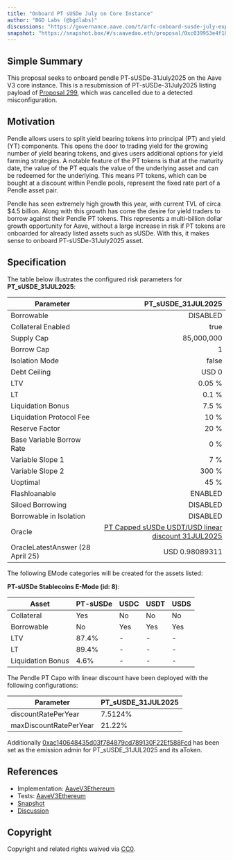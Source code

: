 ```yaml
---
title: "Onboard PT sUSDe July on Core Instance"
author: "BGD Labs (@bgdlabs)"
discussions: "https://governance.aave.com/t/arfc-onboard-susde-july-expiry-pt-tokens-on-aave-v3-core-instance/21878"
snapshot: "https://snapshot.box/#/s:aavedao.eth/proposal/0xc039953e4f18804bb017876d27621da1ab3e4de53acd3b32d0f1fe94d4bbb6a0"
---
```


## Simple Summary

This proposal seeks to onboard pendle PT-sUSDe-31July2025 on the Aave V3 core instance.
This is a resubmission of PT-sUSDe-31July2025 listing payload of [Proposal 299](https://vote.onaave.com/proposal/?proposalId=299), which was cancelled due to a detected misconfiguration.

## Motivation

Pendle allows users to split yield bearing tokens into principal (PT) and yield (YT) components. This opens the door to trading yield for the growing number of yield bearing tokens, and gives users additional options for yield farming strategies. A notable feature of the PT tokens is that at the maturity date, the value of the PT equals the value of the underlying asset and can be redeemed for the underlying. This means PT tokens, which can be bought at a discount within Pendle pools, represent the fixed rate part of a Pendle asset pair.

Pendle has seen extremely high growth this year, with current TVL of circa $4.5 billion. Along with this growth has come the desire for yield traders to borrow against their Pendle PT tokens. This represents a multi-billion dollar growth opportunity for Aave, without a large increase in risk if PT tokens are onboarded for already listed assets such as sUSDe. With this, it makes sense to onboard PT-sUSDe-31July2025 asset.

## Specification

The table below illustrates the configured risk parameters for **PT_sUSDE_31JUL2025**:

| Parameter                        |                                                                                                            PT_sUSDE_31JUL2025 |
| -------------------------------- | ----------------------------------------------------------------------------------------------------------------------------: |
| Borrowable                       |                                                                                                                      DISABLED |
| Collateral Enabled               |                                                                                                                          true |
| Supply Cap                       |                                                                                                                    85,000,000 |
| Borrow Cap                       |                                                                                                                             1 |
| Isolation Mode                   |                                                                                                                         false |
| Debt Ceiling                     |                                                                                                                         USD 0 |
| LTV                              |                                                                                                                        0.05 % |
| LT                               |                                                                                                                         0.1 % |
| Liquidation Bonus                |                                                                                                                         7.5 % |
| Liquidation Protocol Fee         |                                                                                                                          10 % |
| Reserve Factor                   |                                                                                                                          20 % |
| Base Variable Borrow Rate        |                                                                                                                           0 % |
| Variable Slope 1                 |                                                                                                                           7 % |
| Variable Slope 2                 |                                                                                                                         300 % |
| Uoptimal                         |                                                                                                                          45 % |
| Flashloanable                    |                                                                                                                       ENABLED |
| Siloed Borrowing                 |                                                                                                                      DISABLED |
| Borrowable in Isolation          |                                                                                                                      DISABLED |
| Oracle                           | [PT Capped sUSDe USDT/USD linear discount 31JUL2025](https://etherscan.io/address/0x759B9B72700A129CD7AD8e53F9c99cb48Fd57105) |
| OracleLatestAnswer (28 April 25) |                                                                                                                USD 0.98089311 |

The following EMode categories will be created for the assets listed:

**PT-sUSDe Stablecoins E-Mode (id: 8)**:

| Asset             | PT-sUSDe | USDC | USDT | USDS |
| ----------------- | -------- | ---- | ---- | ---- |
| Collateral        | Yes      | No   | No   | No   |
| Borrowable        | No       | Yes  | Yes  | Yes  |
| LTV               | 87.4%    | -    | -    | -    |
| LT                | 89.4%    | -    | -    | -    |
| Liquidation Bonus | 4.6%     | -    | -    | -    |

The Pendle PT Capo with linear discount have been deployed with the following configurations:

| **Parameter**          | **PT_sUSDE_31JUL2025** |
| ---------------------- | ---------------------- |
| discountRatePerYear    | 7.5124%                |
| maxDiscountRatePerYear | 21.22%                 |

Additionally [0xac140648435d03f784879cd789130F22Ef588Fcd](https://etherscan.io/address/0xac140648435d03f784879cd789130F22Ef588Fcd) has been set as the emission admin for PT_sUSDE_31JUL2025 and its aToken.

## References

- Implementation: [AaveV3Ethereum](https://github.com/bgd-labs/aave-proposals-v3/blob/main/src/20250428_AaveV3Ethereum_OnboardPTSUSDeJulyOnCoreInstance/AaveV3Ethereum_OnboardPTSUSDeJulyOnCoreInstance_20250428.sol)
- Tests: [AaveV3Ethereum](https://github.com/bgd-labs/aave-proposals-v3/blob/main/src/20250428_AaveV3Ethereum_OnboardPTSUSDeJulyOnCoreInstance/AaveV3Ethereum_OnboardPTSUSDeJulyOnCoreInstance_20250428.t.sol)
- [Snapshot](https://snapshot.box/#/s:aavedao.eth/proposal/0xc039953e4f18804bb017876d27621da1ab3e4de53acd3b32d0f1fe94d4bbb6a0)
- [Discussion](https://governance.aave.com/t/arfc-onboard-susde-july-expiry-pt-tokens-on-aave-v3-core-instance/21878)

## Copyright

Copyright and related rights waived via [CC0](https://creativecommons.org/publicdomain/zero/1.0/).
